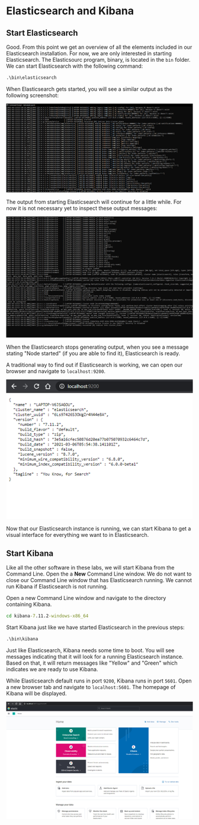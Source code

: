 # Elasticsearch and Kibana


## Start Elasticsearch




Good. From this point we get an overview of all the elements included in our Elasticsearch installation. For now, we are only interested in starting Elasticsearch. The Elasticsourc program, binary, is located in the `bin` folder. We can start Elasticsearch with the following command:

```bat
.\bin\elasticsearch
```


When Elasticsearch gets started, you will see a similar output as the following screenshot:



![*Elasticsearch started*](img/screenshot_elastic_started.PNG)



The output from starting Elasticsearch will continue for a little while. For now it is not necessary yet to inspect these output messages:



![*Output Elasticsearch pt.2*](img/screenshot_elastic_started_2.PNG)



When the Elasticsearch stops generating output, when you see a message stating "Node started" (if you are able to find it), Elasticsearch is ready. 



A traditional way to find out if Elasticsearch is working, we can open our browser and navigate to `localhost:9200`.



![*This message indicates Elasticsearch is succesfully started*](img/screenshot_elastic_localhost.PNG)


Now that our Elasticsearch instance is running, we can start Kibana to get a visual interface for everything we want to in Elasticsearch.



## Start Kibana


Like all the other software in these labs, we will start Kibana from the Command Line. Open the a **New** Command Line window. We do not want to close our Command Line window that has Elasticsearch running. We cannot run Kibana if Elasticsearch is not running.

Open a new Command Line window and navigate to the directory containing Kibana.


```bat
cd kibana-7.11.2-windows-x86_64
```


Start Kibana just like we have started Elasticsearch in the previous steps:


```bat
.\bin\kibana
```

Just like Elasticsearch, Kibana needs some time to boot. You will see messages indicating that it will look for a running Elasticsearch instance. Based on that, it will return messages like "Yellow" and "Green" which indicates we are ready to use Kibana.


While Elasticsearch default runs in port `9200`, Kibana runs in port `5601`. Open a new browser tab and navigate to `localhost:5601`. The homepage of Kibana will be displayed.




![*The Kibana homepage*](img/screenshot_homepage_kibana.PNG)










